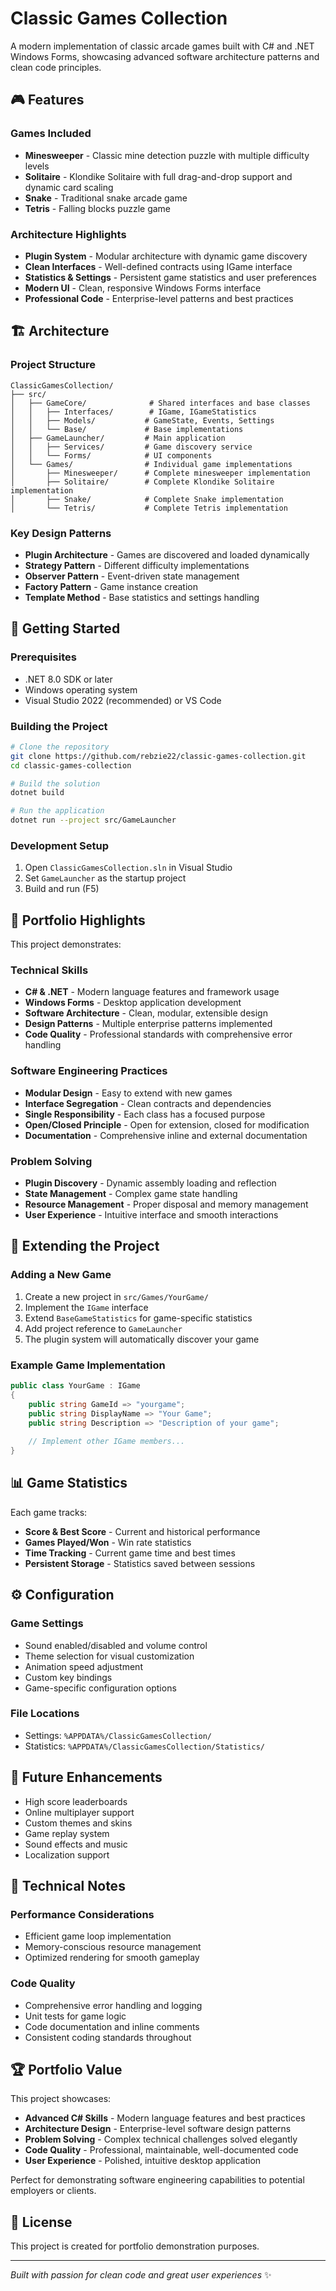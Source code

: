 # Classic Games Collection

A modern implementation of classic arcade games built with C# and .NET Windows Forms, showcasing advanced software architecture patterns and clean code principles.

## 🎮 Features

### Games Included
- **Minesweeper** - Classic mine detection puzzle with multiple difficulty levels
- **Solitaire** - Klondike Solitaire with full drag-and-drop support and dynamic card scaling
- **Snake** - Traditional snake arcade game
- **Tetris** - Falling blocks puzzle game

### Architecture Highlights
- **Plugin System** - Modular architecture with dynamic game discovery
- **Clean Interfaces** - Well-defined contracts using IGame interface
- **Statistics & Settings** - Persistent game statistics and user preferences
- **Modern UI** - Clean, responsive Windows Forms interface
- **Professional Code** - Enterprise-level patterns and best practices

## 🏗️ Architecture

### Project Structure
```
ClassicGamesCollection/
├── src/
│   ├── GameCore/              # Shared interfaces and base classes
│   │   ├── Interfaces/        # IGame, IGameStatistics
│   │   ├── Models/           # GameState, Events, Settings
│   │   └── Base/             # Base implementations
│   ├── GameLauncher/         # Main application
│   │   ├── Services/         # Game discovery service
│   │   └── Forms/            # UI components
│   └── Games/                # Individual game implementations
│       ├── Minesweeper/      # Complete minesweeper implementation
│       ├── Solitaire/        # Complete Klondike Solitaire implementation
│       ├── Snake/            # Complete Snake implementation
│       └── Tetris/           # Complete Tetris implementation
```

### Key Design Patterns
- **Plugin Architecture** - Games are discovered and loaded dynamically
- **Strategy Pattern** - Different difficulty implementations
- **Observer Pattern** - Event-driven state management
- **Factory Pattern** - Game instance creation
- **Template Method** - Base statistics and settings handling

## 🚀 Getting Started

### Prerequisites
- .NET 8.0 SDK or later
- Windows operating system
- Visual Studio 2022 (recommended) or VS Code

### Building the Project
```bash
# Clone the repository
git clone https://github.com/rebzie22/classic-games-collection.git
cd classic-games-collection

# Build the solution
dotnet build

# Run the application
dotnet run --project src/GameLauncher
```

### Development Setup
1. Open `ClassicGamesCollection.sln` in Visual Studio
2. Set `GameLauncher` as the startup project
3. Build and run (F5)

## 🎯 Portfolio Highlights

This project demonstrates:

### Technical Skills
- **C# & .NET** - Modern language features and framework usage
- **Windows Forms** - Desktop application development
- **Software Architecture** - Clean, modular, extensible design
- **Design Patterns** - Multiple enterprise patterns implemented
- **Code Quality** - Professional standards with comprehensive error handling

### Software Engineering Practices
- **Modular Design** - Easy to extend with new games
- **Interface Segregation** - Clean contracts and dependencies
- **Single Responsibility** - Each class has a focused purpose
- **Open/Closed Principle** - Open for extension, closed for modification
- **Documentation** - Comprehensive inline and external documentation

### Problem Solving
- **Plugin Discovery** - Dynamic assembly loading and reflection
- **State Management** - Complex game state handling
- **Resource Management** - Proper disposal and memory management
- **User Experience** - Intuitive interface and smooth interactions

## 🔧 Extending the Project

### Adding a New Game
1. Create a new project in `src/Games/YourGame/`
2. Implement the `IGame` interface
3. Extend `BaseGameStatistics` for game-specific statistics
4. Add project reference to `GameLauncher`
5. The plugin system will automatically discover your game

### Example Game Implementation
```csharp
public class YourGame : IGame
{
    public string GameId => "yourgame";
    public string DisplayName => "Your Game";
    public string Description => "Description of your game";
    
    // Implement other IGame members...
}
```

## 📊 Game Statistics

Each game tracks:
- **Score & Best Score** - Current and historical performance
- **Games Played/Won** - Win rate statistics  
- **Time Tracking** - Current game time and best times
- **Persistent Storage** - Statistics saved between sessions

## ⚙️ Configuration

### Game Settings
- Sound enabled/disabled and volume control
- Theme selection for visual customization
- Animation speed adjustment
- Custom key bindings
- Game-specific configuration options

### File Locations
- Settings: `%APPDATA%/ClassicGamesCollection/`
- Statistics: `%APPDATA%/ClassicGamesCollection/Statistics/`


## 🔮 Future Enhancements

  
- High score leaderboards
- Online multiplayer support
- Custom themes and skins
- Game replay system
- Sound effects and music
- Localization support

## 📝 Technical Notes

### Performance Considerations
- Efficient game loop implementation
- Memory-conscious resource management
- Optimized rendering for smooth gameplay

### Code Quality
- Comprehensive error handling and logging
- Unit tests for game logic
- Code documentation and inline comments
- Consistent coding standards throughout

## 🏆 Portfolio Value

This project showcases:
- **Advanced C# Skills** - Modern language features and best practices
- **Architecture Design** - Enterprise-level software design patterns
- **Problem Solving** - Complex technical challenges solved elegantly
- **Code Quality** - Professional, maintainable, well-documented code
- **User Experience** - Polished, intuitive desktop application

Perfect for demonstrating software engineering capabilities to potential employers or clients.

## 📄 License

This project is created for portfolio demonstration purposes.

---

*Built with passion for clean code and great user experiences* ✨
